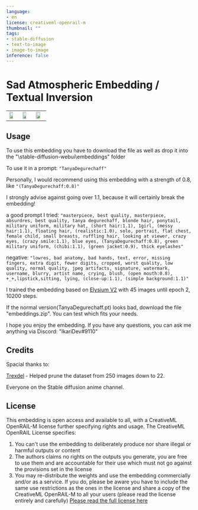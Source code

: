 ```yaml
---
language:
- en
license: creativeml-openrail-m
thumbnail: ""
tags:
- stable-diffusion
- text-to-image
- image-to-image
inference: false
---
```


# Sad Atmospheric Embedding / Textual Inversion

<table>
   <tr>
    <td><img src=https://i.ibb.co/Kz90c5m/20221103073574-96971022-masterpiece-best-quality-masterpiece-absurdres-best-quality-tanya-degurechaf.png width=70% height=70%/></td>
    <td><img src=https://i.ibb.co/frXzcMt/20221103073575-96971023-masterpiece-best-quality-masterpiece-absurdres-best-quality-tanya-degurechaf.png width=70% height=70%/></td>
    <td><img src=https://i.ibb.co/VYWmWCL/20221103073578-96971024-masterpiece-best-quality-masterpiece-absurdres-best-quality-tanya-degurechaf.png width=79% height=70%/></td>
   </tr>
</table>

## Usage

To use this embedding you have to download the file as well as drop it into the "\stable-diffusion-webui\embeddings" folder

To use it in a prompt: ```"TanyaDegurechaff"```

Personally, I would recommend using this embedding with a strength of 0.8, like ```"(TanyaDegurechaff:0.8)"```

I strongly advise against going over 1.1, because it will certainly break the embedding!


a good prompt I tried:
```"masterpiece, best quality, masterpiece, absurdres, best quality, tanya degurechaff, blonde hair, ponytail, military uniform, military hat, (short hair:1.1), 1girl, (messy hair:1.1), floating hair, (realistic:1.0), solo, portrait, flat chest, female child, small breasts, ruffling hair, looking at viewer, crazy eyes, (crazy smile:1.1), blue eyes, (TanyaDegurechaff:0.8), green military uniform, (chibi:1.1), (green jacket:0.9), thick eyelashes"```

negative:
```"lowres, bad anatomy, bad hands, text, error, missing fingers, extra digit, fewer digits, cropped, worst quality, low quality, normal quality, jpeg artifacts, signature, watermark, username, blurry, artist name, crying, blush, (open mouth:0.8), +_+,lipstick,sitting, lying, (close-up:1.1), (simple background:1.1)"```



I trained the embedding based on [Elysium V2](https://huggingface.co/hesw23168/SD-Elysium-Model/blob/main/Elysium_Anime_V2.ckpt) with 45 images until epoch 2, 10200 steps.

If the normal version(TanyaDegurechaff.pt) looks bad, download the file "embeddings.zip". You can test which fits your needs.

I hope you enjoy the embedding. If you have any questions, you can ask me anything via Discord: "IkariDev#9110"

## Credits
Spacial thanks to:

[Trexdel](https://huggingface.co/Trexdel) - Helped prune the dataset from 250 images down to 22.

Everyone on the Stable diffusion anime channel.

## License

This embedding is open access and available to all, with a CreativeML OpenRAIL-M license further specifying rights and usage.
The CreativeML OpenRAIL License specifies: 

1. You can't use the embedding to deliberately produce nor share illegal or harmful outputs or content 
2. The authors claims no rights on the outputs you generate, you are free to use them and are accountable for their use which must not go against the provisions set in the license
3. You may re-distribute the weights and use the embedding commercially and/or as a service. If you do, please be aware you have to include the same use restrictions as the ones in the license and share a copy of the CreativeML OpenRAIL-M to all your users (please read the license entirely and carefully)
[Please read the full license here](https://huggingface.co/spaces/CompVis/stable-diffusion-license)
